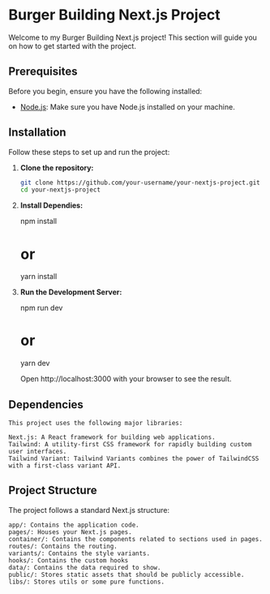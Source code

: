 # Burger Building Next.js Project

Welcome to my Burger Building Next.js project! This section will guide you on how to get started with the project.

## Prerequisites

Before you begin, ensure you have the following installed:

- [Node.js](https://nodejs.org/): Make sure you have Node.js installed on your machine.

## Installation

Follow these steps to set up and run the project:

1. **Clone the repository:**

   ```bash
   git clone https://github.com/your-username/your-nextjs-project.git
   cd your-nextjs-project
   ```

2. **Install Dependies:**

   npm install

   # or

   yarn install

3. **Run the Development Server:**

   npm run dev

   # or

   yarn dev

   Open http://localhost:3000 with your browser to see the result.

## Dependencies

    This project uses the following major libraries:

    Next.js: A React framework for building web applications.
    Tailwind: A utility-first CSS framework for rapidly building custom user interfaces.
    Tailwind Variant: Tailwind Variants combines the power of TailwindCSS with a first-class variant API.

## Project Structure

The project follows a standard Next.js structure:

    app/: Contains the application code.
    pages/: Houses your Next.js pages.
    container/: Contains the components related to sections used in pages.
    routes/: Contains the routing.
    variants/: Contains the style variants.
    hooks/: Contains the custom hooks
    data/: Contains the data required to show.
    public/: Stores static assets that should be publicly accessible.
    libs/: Stores utils or some pure functions.
